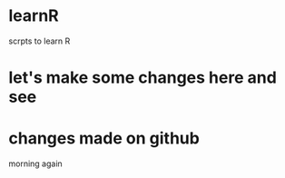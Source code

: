 # learnR
scrpts to learn R
# let's make some changes here and see 
# changes made on github
morning again

